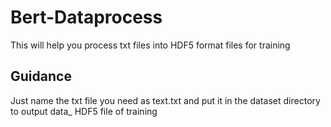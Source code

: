 # Bert-Dataprocess
This will help you process txt files into HDF5 format files for training

## Guidance
Just name the txt file you need as text.txt and put it in the dataset directory to output data_ HDF5 file of training
